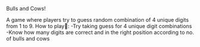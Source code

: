 Bulls and Cows!

A game where players try to guess  random combination of 4 unique digits from 1 to 9.
How to play🛑:
-Try taking guess for 4 unique digit combinations
-Know how many digits are correct and in the right position according to no. of bulls and cows
